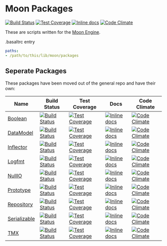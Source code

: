 Moon Packages
=============
[![Build Status](https://travis-ci.org/polyfox/moon-packages.svg?branch=master)](https://travis-ci.org/polyfox/moon-packages)
[![Test Coverage](https://codeclimate.com/github/polyfox/moon-packages/badges/coverage.svg)](https://codeclimate.com/github/polyfox/moon-packages)
[![Inline docs](http://inch-ci.org/github/polyfox/moon-packages.svg?branch=master)](http://inch-ci.org/github/polyfox/moon-packages)
[![Code Climate](https://codeclimate.com/github/polyfox/moon-packages/badges/gpa.svg)](https://codeclimate.com/github/polyfox/moon-packages)

These are scripts written for the [Moon Engine](https://github.com/polyfox/moon).


.basaltrc entry
```yaml
paths:
- /path/to/this/lib/moon/packages
```

## Seperate Packages
These packages have been moved out of the general repo and have their own:

| Name | Build Status | Test Coverage | Docs | Code Climate |
| ---- | ------------ | ------------- | ---- | ------------ |
| [Boolean](https://github.com/polyfox/moon-boolean) | [![Build Status](https://travis-ci.org/polyfox/moon-boolean.svg?branch=master)](https://travis-ci.org/polyfox/moon-boolean) | [![Test Coverage](https://codeclimate.com/github/polyfox/moon-boolean/badges/coverage.svg)](https://codeclimate.com/github/polyfox/moon-boolean) | [![Inline docs](http://inch-ci.org/github/polyfox/moon-boolean.svg?branch=master)](http://inch-ci.org/github/polyfox/moon-boolean) | [![Code Climate](https://codeclimate.com/github/polyfox/moon-boolean/badges/gpa.svg)](https://codeclimate.com/github/polyfox/moon-boolean) |
| [DataModel](https://github.com/polyfox/moon-data_model) | [![Build Status](https://travis-ci.org/polyfox/moon-data_model.svg?branch=master)](https://travis-ci.org/polyfox/moon-data_model) | [![Test Coverage](https://codeclimate.com/github/polyfox/moon-data_model/badges/coverage.svg)](https://codeclimate.com/github/polyfox/moon-data_model) | [![Inline docs](http://inch-ci.org/github/polyfox/moon-data_model.svg?branch=master)](http://inch-ci.org/github/polyfox/moon-data_model) | [![Code Climate](https://codeclimate.com/github/polyfox/moon-data_model/badges/gpa.svg)](https://codeclimate.com/github/polyfox/moon-data_model) |
| [Inflector](https://github.com/polyfox/moon-inflector) | [![Build Status](https://travis-ci.org/polyfox/moon-inflector.svg?branch=master)](https://travis-ci.org/polyfox/moon-inflector) | [![Test Coverage](https://codeclimate.com/github/polyfox/moon-inflector/badges/coverage.svg)](https://codeclimate.com/github/polyfox/moon-inflector) | [![Inline docs](http://inch-ci.org/github/polyfox/moon-inflector.svg?branch=master)](http://inch-ci.org/github/polyfox/moon-inflector) | [![Code Climate](https://codeclimate.com/github/polyfox/moon-inflector/badges/gpa.svg)](https://codeclimate.com/github/polyfox/moon-inflector) |
| [Logfmt](https://github.com/polyfox/moon-logfmt) | [![Build Status](https://travis-ci.org/polyfox/moon-logfmt.svg?branch=master)](https://travis-ci.org/polyfox/moon-logfmt) | [![Test Coverage](https://codeclimate.com/github/polyfox/moon-logfmt/badges/coverage.svg)](https://codeclimate.com/github/polyfox/moon-logfmt) | [![Inline docs](http://inch-ci.org/github/polyfox/moon-logfmt.svg?branch=master)](http://inch-ci.org/github/polyfox/moon-logfmt) | [![Code Climate](https://codeclimate.com/github/polyfox/moon-logfmt/badges/gpa.svg)](https://codeclimate.com/github/polyfox/moon-logfmt) |
| [NullIO](https://github.com/polyfox/moon-null_io) | [![Build Status](https://travis-ci.org/polyfox/moon-null_io.svg?branch=master)](https://travis-ci.org/polyfox/moon-null_io) | [![Test Coverage](https://codeclimate.com/github/polyfox/moon-null_io/badges/coverage.svg)](https://codeclimate.com/github/polyfox/moon-null_io) | [![Inline docs](http://inch-ci.org/github/polyfox/moon-null_io.svg?branch=master)](http://inch-ci.org/github/polyfox/moon-null_io) | [![Code Climate](https://codeclimate.com/github/polyfox/moon-null_io/badges/gpa.svg)](https://codeclimate.com/github/polyfox/moon-null_io) |
| [Prototype](https://github.com/polyfox/moon-prototype) | [![Build Status](https://travis-ci.org/polyfox/moon-prototype.svg?branch=master)](https://travis-ci.org/polyfox/moon-prototype) | [![Test Coverage](https://codeclimate.com/github/polyfox/moon-prototype/badges/coverage.svg)](https://codeclimate.com/github/polyfox/moon-prototype) | [![Inline docs](http://inch-ci.org/github/polyfox/moon-prototype.svg?branch=master)](http://inch-ci.org/github/polyfox/moon-prototype) | [![Code Climate](https://codeclimate.com/github/polyfox/moon-prototype/badges/gpa.svg)](https://codeclimate.com/github/polyfox/moon-prototype) |
| [Repository](https://github.com/polyfox/moon-repository) | [![Build Status](https://travis-ci.org/polyfox/moon-repository.svg?branch=master)](https://travis-ci.org/polyfox/moon-repository) | [![Test Coverage](https://codeclimate.com/github/polyfox/moon-repository/badges/coverage.svg)](https://codeclimate.com/github/polyfox/moon-repository) | [![Inline docs](http://inch-ci.org/github/polyfox/moon-repository.svg?branch=master)](http://inch-ci.org/github/polyfox/moon-repository) | [![Code Climate](https://codeclimate.com/github/polyfox/moon-repository/badges/gpa.svg)](https://codeclimate.com/github/polyfox/moon-repository) |
| [Serializable](https://github.com/polyfox/moon-serializable) | [![Build Status](https://travis-ci.org/polyfox/moon-serializable.svg?branch=master)](https://travis-ci.org/polyfox/moon-serializable) | [![Test Coverage](https://codeclimate.com/github/polyfox/moon-serializable/badges/coverage.svg)](https://codeclimate.com/github/polyfox/moon-serializable) | [![Inline docs](http://inch-ci.org/github/polyfox/moon-serializable.svg?branch=master)](http://inch-ci.org/github/polyfox/moon-serializable) | [![Code Climate](https://codeclimate.com/github/polyfox/moon-serializable/badges/gpa.svg)](https://codeclimate.com/github/polyfox/moon-serializable) |
| [TMX](https://github.com/polyfox/moon-tmx) | [![Build Status](https://travis-ci.org/polyfox/moon-tmx.svg?branch=master)](https://travis-ci.org/polyfox/moon-tmx) | [![Test Coverage](https://codeclimate.com/github/polyfox/moon-tmx/badges/coverage.svg)](https://codeclimate.com/github/polyfox/moon-tmx) | [![Inline docs](http://inch-ci.org/github/polyfox/moon-tmx.svg?branch=master)](http://inch-ci.org/github/polyfox/moon-tmx) | [![Code Climate](https://codeclimate.com/github/polyfox/moon-tmx/badges/gpa.svg)](https://codeclimate.com/github/polyfox/moon-tmx) |
